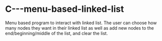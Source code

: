 # C---menu-based-linked-list
Menu based program to interact with linked list. 
The user can choose how many nodes they want in their linked list as well as add new nodes to the end/beginning/middle of the list, and clear the list.
